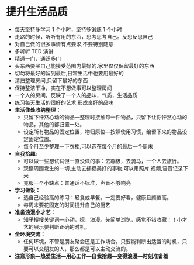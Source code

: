 # 提升生活品质

- 每天坚持多学习 1 个小时，坚持多锻炼 1 个小时
- 走路的时候，听听有用的东西，思考思考自己。反思反思自己
- 对自己做的很多事情有点要求,不要特别随意
- 多听听 TED 演讲
- 精通一门，通识多门
- 买东西要买自己能接受范围内最好的.家里仅仅保留最好的东西
- 切勿将最好的留到最后,日常生活中也要用最好的
- 清扫整理房间,只留下最好的东西
- 保持整洁干净，实在不想做事可以整理房间
- 一个人的房间，反映了一个人的品味，气质，生活品质
- 练习每天生活的很好的艺术,形成良好的品味
- **生活住处收纳整理：**
  - 只留下怦然心动的物品—整理时接触每一件物品，只留下让你怦然心动的物品，其他的都归置一处。
  - 设定所有物品的固定位置，物归原位—按照使用习惯，给留下来的物品设定固定位置。
  - 每个月至少整理一下衣柜,可以选在每个月的最后一个周末
- **自我拾趣:**
  - 可以做一些想试试但一直没做的事：去蹦极，去骑马，一个人去旅行。
  - 观察周围发生的一切,主动去捕捉美好的事物,可以用照片,视频,语音记录下来
  - 克服一个小缺点：普通话不标准，声音不够响亮
- **学习做饭：**
  - 选自己经验高的练习：轻食或早餐。一定要好看，健康且颜值高。
  - 每周末要花固定的时间提升自己的厨艺
- **准备浪漫小才艺：**
  - 知乎搜搜关键词—心动，撩，浪漫。先简单浏览，感觉不错收藏！！小才艺的展示要判断正确的时机。
- **全环境交流：**
  - 任何环境，不管是朋友聚会还是工作场合。只要能判断出适当的时机，只要可以交朋友的人，那么都是可以主动交流的。
- **注意形象—热爱生活—用心工作—自我拾趣—变得浪漫—时刻准备着**
